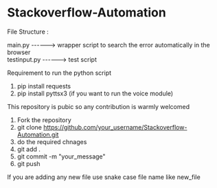 # Stackoverflow-Automation

File Structure : 

main.py    ------>  wrapper script to search the error automatically in the browser       
testinput.py  ------>  test script

Requirement to run the python script
1. pip install requests
2. pip install pyttsx3  (if you want to run the voice module)

This repository is pubic so any contribution is warmly welcomed

1. Fork the repository
2. git clone https://github.com/your_username/Stackoverflow-Automation.git
3. do the required chnages
4. git add .
5. git commit -m "your_message"
6. git push

If you are adding any new file use snake case file name like new_file

